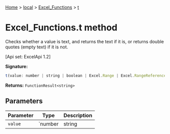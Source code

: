 [Home](./index) &gt; [local](local.md) &gt; [Excel\_Functions](local.excel_functions.md) &gt; [t](local.excel_functions.t.md)

# Excel\_Functions.t method

Checks whether a value is text, and returns the text if it is, or returns double quotes (empty text) if it is not. 

 \[Api set: ExcelApi 1.2\]

**Signature:**
```javascript
t(value: number | string | boolean | Excel.Range | Excel.RangeReference | Excel.FunctionResult<any>): FunctionResult<string>;
```
**Returns:** `FunctionResult<string>`

## Parameters

|  Parameter | Type | Description |
|  --- | --- | --- |
|  `value` | `number | string | boolean | Excel.Range | Excel.RangeReference | Excel.FunctionResult<any>` |  |

